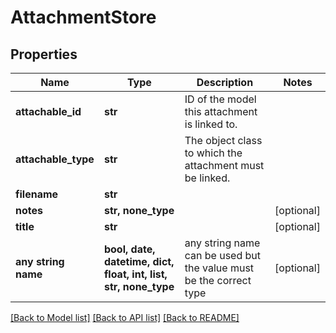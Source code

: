 # AttachmentStore


## Properties
Name | Type | Description | Notes
------------ | ------------- | ------------- | -------------
**attachable_id** | **str** | ID of the model this attachment is linked to. | 
**attachable_type** | **str** | The object class to which the attachment must be linked. | 
**filename** | **str** |  | 
**notes** | **str, none_type** |  | [optional] 
**title** | **str** |  | [optional] 
**any string name** | **bool, date, datetime, dict, float, int, list, str, none_type** | any string name can be used but the value must be the correct type | [optional]

[[Back to Model list]](../README.md#documentation-for-models) [[Back to API list]](../README.md#documentation-for-api-endpoints) [[Back to README]](../README.md)


